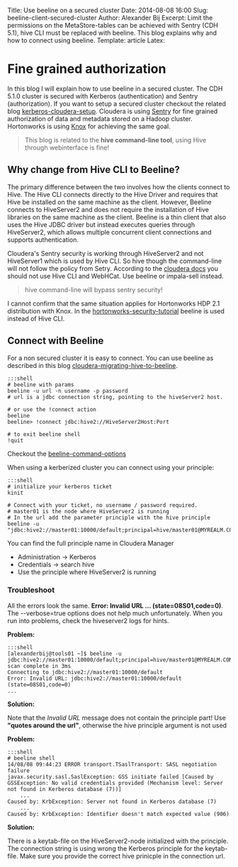 Title: Use beeline on a secured cluster
Date: 2014-08-08 16:00
Slug: beeline-client-secured-cluster
Author: Alexander Bij
Excerpt: Limit the permissions on the MetaStore-tables can be achieved with Sentry (CDH 5.1), hive CLI must be replaced with beeline. This blog explains why and how to connect using beeline.
Template: article
Latex:

# Fine grained authorization

In this blog I will explain how to use beeline in a secured cluster. The CDH 5.1.0 cluster is secured with Kerberos (authentication) and Sentry (authorization). If you want to setup a secured cluster checkout the related blog <a href="kerberos-cloudera-setup.html" target="_blank">kerberos-cloudera-setup</a>. Cloudera is using [Sentry](http://sentry.incubator.apache.org/) for fine grained authorization of data and metadata stored on a Hadoop cluster. Hortonworks is using [Knox](http://knox.apache.org/) for achieving the same goal. 

> This blog is related to the **hive command-line tool**, using Hive through webinterface is fine!

## Why change from Hive CLI to Beeline?

The primary difference between the two involves how the clients connect to Hive. The Hive CLI connects directly to the Hive Driver and requires that Hive be installed on the same machine as the client. However, Beeline connects to HiveServer2 and does not require the installation of Hive libraries on the same machine as the client. Beeline is a thin client that also uses the Hive JDBC driver but instead executes queries through HiveServer2, which allows multiple concurrent client connections and supports authentication.

Cloudera's Sentry security is working through HiveServer2 and not HiveServer1 which is used by Hive CLI. So hive though the command-line will not follow the policy from Setry. According to the [cloudera docs](http://www.cloudera.com/content/cloudera-content/cloudera-docs/CM5/latest/Cloudera-Manager-Managing-Clusters/cm5mc_sentry_config.html) you should not use Hive CLI and WebHCat. Use beeline or impala-sell instead.

> hive command-line will bypass sentry security!

I cannot confirm that the same situation applies for Hortonworks HDP 2.1 distribution with Knox. In the [hortonworks-security-tutorial](https://github.com/hortonworks/hadoop-tutorials/blob/master/Sandbox/T17_HDPSecurity.md) beeline is used instead of Hive CLI.


## Connect with Beeline

For a non secured cluster it is easy to connect. You can use beeline as described in this blog [cloudera-migrating-hive-to-beeline](http://blog.cloudera.com/blog/2014/02/migrating-from-hive-cli-to-beeline-a-primer/).


	:::shell
	# beeline with params
    beeline -u url -n username -p password
    # url is a jdbc connection string, pointing to the hiveServer2 host.

    # or use the !connect action
    beeline
    beeline> !connect jdbc:hive2://HiveServer2Host:Port
	
	# to exit beeline shell
    !quit

Checkout the [beeline-command-options](https://cwiki.apache.org/confluence/display/Hive/HiveServer2+Clients#HiveServer2Clients-BeelineCommandOptions)


When using a kerberized cluster you can connect using your principle:

	:::shell
    # initialize your kerberos ticket
    kinit
    
    # Connect with your ticket, no username / password required.
    # master01 is the node where HiveServer2 is running
    # In the url add the parameter principle with the hive principle 
    beeline -u "jdbc:hive2://master01:10000/default;principal=hive/master01@MYREALM.COM"

You can find the full principle name in Cloudera Manager

- Administration -> Kerberos
- Credentials -> search hive
- Use the principle where HiveServer2 is running

### Troubleshoot

All the errors look the same. **Error: Invalid URL ... (state=08S01,code=0)**. The --verbose=true options does not help much unfortunately. When you run into problems, check the hiveserver2 logs for hints.

**Problem:**

    :::shell
    [alexanderbij@tools01 ~]$ beeline -u jdbc:hive2://master01:10000/default;principal=hive/master01@MYREALM.COM
    scan complete in 3ms
    Connecting to jdbc:hive2://master01:10000/default
    Error: Invalid URL: jdbc:hive2://master01:10000/default (state=08S01,code=0)
    ...


**Solution:**

Note that the _Invalid URL_ message does not contain the principle part!
Use **"quotes around the url"**, otherwise the hive principle argument is not used

**Problem:**

	:::shell
	# beeline shell
    14/08/08 09:44:23 ERROR transport.TSaslTransport: SASL negotiation failure
	javax.security.sasl.SaslException: GSS initiate failed [Caused by GSSException: No valid credentials provided (Mechanism level: Server not found in Kerberos database (7))]
		...
	Caused by: KrbException: Server not found in Kerberos database (7)
		...
	Caused by: KrbException: Identifier doesn't match expected value (906)

**Solution:**

There is a keytab-file on the HiveServer2-node initialized with the principle. The connection string is using wrong the Kerberos principle for the keytab-file. Make sure you provide the correct hive prinicple in the connection url. 
